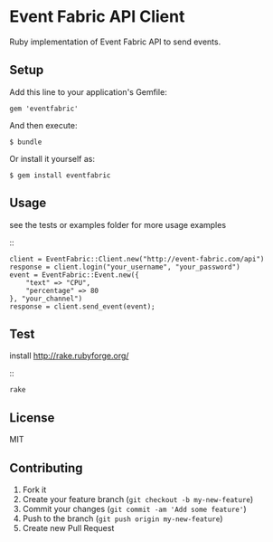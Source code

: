Event Fabric API Client
=======================

Ruby implementation of Event Fabric API to send events.

Setup
-----

Add this line to your application's Gemfile:

    gem 'eventfabric'

And then execute:

    $ bundle

Or install it yourself as:

    $ gem install eventfabric

Usage
-----

see the tests or examples folder for more usage examples

::

    client = EventFabric::Client.new("http://event-fabric.com/api")
    response = client.login("your_username", "your_password")
    event = EventFabric::Event.new({
        "text" => "CPU",
        "percentage" => 80
    }, "your_channel")
    response = client.send_event(event);
 

Test
----

install http://rake.rubyforge.org/

::

    rake

License
-------

MIT

Contributing
------------

1. Fork it
2. Create your feature branch (`git checkout -b my-new-feature`)
3. Commit your changes (`git commit -am 'Add some feature'`)
4. Push to the branch (`git push origin my-new-feature`)
5. Create new Pull Request
